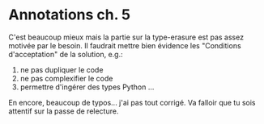# Annotations ch. 5

C'est beaucoup mieux mais la partie sur la type-erasure est pas assez motivée par le besoin. Il faudrait mettre bien évidence les "Conditions d'acceptation" de la solution, e.g.:

1. ne pas dupliquer le code
2. ne pas complexifier le code
3. permettre d'ingérer des types Python
...


En encore, beaucoup de typos... j'ai pas tout corrigé. Va falloir que tu sois attentif sur la passe de relecture.
